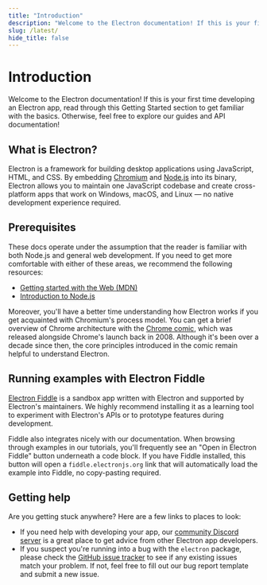 ```yaml
---
title: "Introduction"
description: "Welcome to the Electron documentation! If this is your first time developing an Electron app, read through this Getting Started section to get familiar with the basics. Otherwise, feel free to explore our guides and API documentation!"
slug: /latest/
hide_title: false
---
```


# Introduction

Welcome to the Electron documentation! If this is your first time developing
an Electron app, read through this Getting Started section to get familiar with the
basics. Otherwise, feel free to explore our guides and API documentation!

## What is Electron?

Electron is a framework for building desktop applications using JavaScript,
HTML, and CSS. By embedding [Chromium][chromium] and [Node.js][node] into its
binary, Electron allows you to maintain one JavaScript codebase and create
cross-platform apps that work on Windows, macOS, and Linux — no native development
experience required.

## Prerequisites

These docs operate under the assumption that the reader is familiar with both
Node.js and general web development. If you need to get more comfortable with
either of these areas, we recommend the following resources:

* [Getting started with the Web (MDN)][mdn-guide]
* [Introduction to Node.js][node-guide]

Moreover, you'll have a better time understanding how Electron works if you get
acquainted with Chromium's process model. You can get a brief overview of
Chrome architecture with the [Chrome comic][comic], which was released alongside
Chrome's launch back in 2008. Although it's been over a decade since then, the
core principles introduced in the comic remain helpful to understand Electron.

## Running examples with Electron Fiddle

[Electron Fiddle][fiddle] is a sandbox app written with Electron and supported by
Electron's maintainers. We highly recommend installing it as a learning tool to
experiment with Electron's APIs or to prototype features during development.

Fiddle also integrates nicely with our documentation. When browsing through examples
in our tutorials, you'll frequently see an "Open in Electron Fiddle" button underneath
a code block. If you have Fiddle installed, this button will open a
`fiddle.electronjs.org` link that will automatically load the example into Fiddle,
no copy-pasting required.

## Getting help

Are you getting stuck anywhere? Here are a few links to places to look:

* If you need help with developing your app, our [community Discord server][discord]
is a great place to get advice from other Electron app developers.
* If you suspect you're running into a bug with the `electron` package, please check
the [GitHub issue tracker][issue-tracker] to see if any existing issues match your
problem. If not, feel free to fill out our bug report template and submit a new issue.

[chromium]: https://www.chromium.org/
[node]: https://nodejs.org/
[mdn-guide]: https://developer.mozilla.org/en-US/docs/Learn/Getting_started_with_the_web
[node-guide]: https://nodejs.dev/learn
[comic]: https://www.google.com/googlebooks/chrome/
[fiddle]: https://electronjs.org/fiddle
[issue-tracker]: https://github.com/electron/electron/issues
[discord]: https://discord.gg/electronjs
